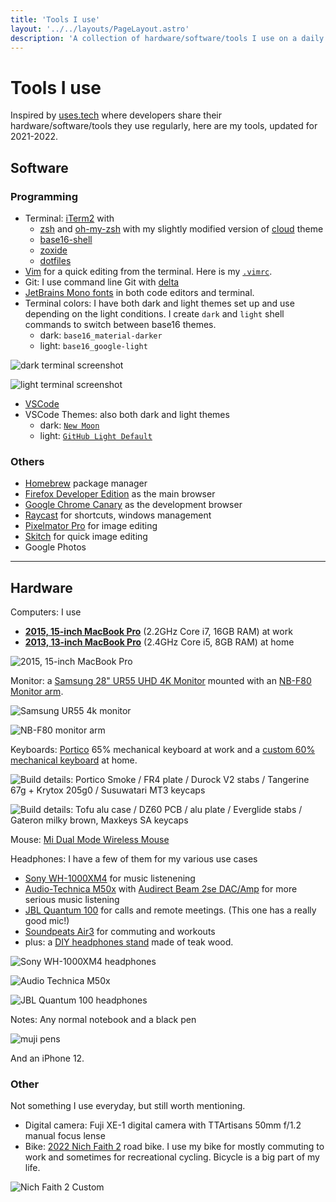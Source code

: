 ```yaml
---
title: 'Tools I use'
layout: '../../layouts/PageLayout.astro'
description: 'A collection of hardware/software/tools I use on a daily basis.'
---
```


# Tools I use

Inspired by [uses.tech](https://uses.tech) where developers share their
hardware/software/tools they use regularly, here are my tools, updated for 2021-2022.

## Software

### Programming

- Terminal: [iTerm2](https://www.iterm2.com/version3.html) with
  - [zsh](https://www.zsh.org/) and [oh-my-zsh](https://ohmyz.sh/) with my slightly modified version of [cloud](https://github.com/armno/dotfiles/blob/master/cloud-armno.zsh-theme) theme
  - [base16-shell](https://github.com/chriskempson/base16-shell)
  - [zoxide](https://github.com/ajeetdsouza/zoxide)
  - [dotfiles ](https://github.com/armno/dotfiles)
- [Vim](https://www.vim.org/) for a quick editing from the terminal. Here is my [`.vimrc`](https://github.com/armno/dotfiles/blob/master/.vimrc).
- Git: I use command line Git with [delta](https://github.com/dandavison/delta)
- [JetBrains Mono fonts](https://www.jetbrains.com/lp/mono/) in both code editors and terminal.
- Terminal colors: I have both dark and light themes set up and use depending on the light conditions. I create `dark` and `light` shell commands to switch between base16 themes.
  - dark: `base16_material-darker`
  - light: `base16_google-light`

![dark terminal screenshot](/images/uses/dark.png)

![light terminal screenshot](/images/uses/light.png)

- [VSCode](https://code.visualstudio.com/)
- VSCode Themes: also both dark and light themes
  - dark: [`New Moon`](https://taniarascia.github.io/new-moon/)
  - light: [`GitHub Light Default`](https://marketplace.visualstudio.com/items?itemName=GitHub.github-vscode-theme)

### Others

- [Homebrew](https://brew.sh/) package manager
- [Firefox Developer Edition](https://www.mozilla.org/en-US/firefox/developer/) as the main browser
- [Google Chrome Canary](https://www.google.com/chrome/canary) as the development browser
- [Raycast](https://www.raycast.com/) for shortcuts, windows management
- [Pixelmator Pro](https://www.pixelmator.com/pro/) for image editing
- [Skitch](https://evernote.com/products/skitch) for quick image editing
- Google Photos

---

## Hardware

Computers: I use
- [**2015, 15-inch MacBook Pro**](https://support.apple.com/kb/SP719?locale=en_US) (2.2GHz Core i7, 16GB RAM) at work
- [**2013, 13-inch MacBook Pro**](https://support.apple.com/kb/sp691?locale=th_TH) (2.4GHz Core i5, 8GB RAM) at home

![2015, 15-inch MacBook Pro](/images/uses/laptop.jpg)

Monitor: a [Samsung 28" UR55 UHD 4K Monitor](https://www.samsung.com/th/business/monitors/ur55/lu28r550uqexxt/) mounted with an [NB-F80 Monitor arm](https://www.google.com/search?q=nb-f80+monitor+arm).

![Samsung UR55 4k monitor](/images/uses/desk-monitor.jpg)

![NB-F80 monitor arm](/images/uses/nb80-monitor-arm.jpg)

Keyboards: [Portico](https://thekey.company/products/portico-keyboard) 65% mechanical keyboard at work and a [custom 60% mechanical keyboard](https://armno.in.th/2019/05/01/custom-mechanical-keyboard-build-2/) at home.

![Build details: Portico Smoke / FR4 plate / Durock V2 stabs / Tangerine 67g + Krytox 205g0 / Susuwatari MT3 keycaps](/images/uses/portico-keyboard.jpg)

![Build details: Tofu alu case / DZ60 PCB / alu plate / Everglide stabs / Gateron milky brown, Maxkeys SA keycaps](/images/uses/keyboard-tofu-sa-bluegray.jpg)

Mouse: [Mi Dual Mode Wireless Mouse](https://duckduckgo.com/?t=ffab&q=mii+bluetooth+silent+mouse&ia=web)

Headphones: I have a few of them for my various use cases

- [Sony WH-1000XM4](https://www.sony.co.th/en/electronics/headband-headphones/wh-1000xm4) for music listenening
- [Audio-Technica M50x](https://armno.in.th/2015/08/04/audio-technica-ath-m50x/) with [Audirect Beam 2se DAC/Amp](https://www.google.com/search?q=Audirect+Beam+2se+DAC) for more serious music listening
- [JBL Quantum 100](https://th.jbl.com/gaming/QUANTUM100.html) for calls and remote meetings. (This one has a really good mic!)
- [Soundpeats Air3](https://us.soundpeats.com/products/air3) for commuting and workouts
- plus: a [DIY headphones stand](https://armno.wordpress.com/2013/05/09/746-headphone-stand/) made of teak wood.

![Sony WH-1000XM4 headphones](/images/uses/sony-xm4.jpg)

![Audio Technica M50x](/images/uses/headphones.jpg)

![JBL Quantum 100 headphones](/images/uses/jbl-quantum-100.jpg)

Notes: Any normal notebook and a black pen

![muji pens](/images/uses/pens.jpg)

And an iPhone 12.

### Other

Not something I use everyday, but still worth mentioning.

- Digital camera: Fuji XE-1 digital camera with TTArtisans 50mm f/1.2 manual focus lense
- Bike: [2022 Nich Faith 2](https://www.nichcycling.com/pages/faith2) road bike.
I use my bike for mostly commuting to work and sometimes for recreational cycling. Bicycle is a big part of my life.

![Nich Faith 2 Custom](/images/uses/nich-faith-2-custom-small.jpg)
